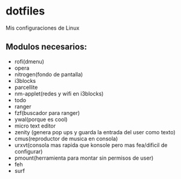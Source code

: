 # dotfiles
Mis configuraciones de Linux

## Modulos necesarios:

- rofi(dmenu)
- opera
- nitrogen(fondo de pantalla)
- i3blocks
- parcellite
- nm-applet(redes y wifi en i3blocks)
- todo
- ranger
- fzf(buscador para ranger)
- ywal(porque es cool)
- micro text editor
- zenity (genera pop ups y guarda la entrada del user como texto)
- cmus(reproductor de musica en consola)
- urxvt(consola mas rapida que konsole pero mas fea/dificil de configurar)
- pmount(herramienta para montar sin permisos de user)
- feh
- surf
